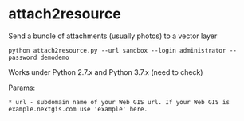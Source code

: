 # attach2resource
Send a bundle of attachments (usually photos) to a vector layer

    python attach2resource.py --url sandbox --login administrator --password demodemo
    
Works under Python 2.7.x and Python 3.7.x (need to check)

Params:

    * url - subdomain name of your Web GIS url. If your Web GIS is example.nextgis.com use 'example' here.